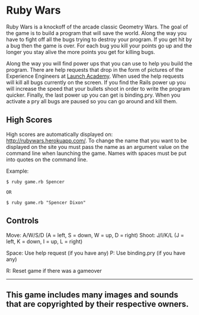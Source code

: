 # Ruby Wars

Ruby Wars is a knockoff of the arcade classic Geometry Wars.  The goal of the game is to build a program that will save the world.  Along the way you have to fight off all the bugs trying to destroy your program.  If you get hit by a bug then the game is over.  For each bug you kill your points go up and the longer you stay alive the more points you get for killing bugs.

Along the way you will find power ups that you can use to help you build the program.  There are help requests that drop in the form of pictures of the Experience Engineers at [Launch Academy](http://www.launchacademy.com).  When used the help requests will kill all bugs currently on the screen.  If you find the Rails power up you will increase the speed that your bullets shoot in order to write the program quicker.  Finally, the last power up you can get is binding.pry.  When you activate a pry all bugs are paused so you can go around and kill them.

## High Scores

High scores are automatically displayed on: http://rubywars.herokuapp.com/. To change the name that you want to be displayed on the site you must pass the name as an argument value on the command line when launching the game. Names with spaces must be put into quotes on the command line.

Example:
```
$ ruby game.rb Spencer

OR

$ ruby game.rb "Spencer Dixon"
```

## Controls

Move: A/W/S/D (A = left, S = down, W = up, D = right)
Shoot: J/I/K/L (J = left, K = down, I = up, L = right)

Space: Use help request (if you have any)
P: Use binding.pry (if you have any)

R: Reset game if there was a gameover

---
This game includes many images and sounds that are copyrighted by their respective owners.
---
